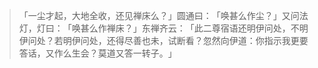> 「一尘才起，大地全收，还见禅床么？​」圆通曰：​「唤甚么作尘？​」又问法灯，灯曰：​「唤甚么作禅床？​」东禅齐云：​「此二尊宿语还明伊问处，不明伊问处？若明伊问处，还得尽善也未，试断看？忽然向伊道：你指示我更要答话，又作么生会？莫道又答一转子。​」


